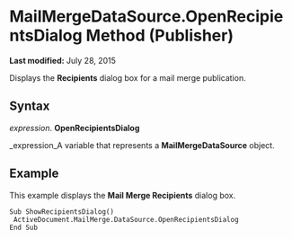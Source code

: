 
# MailMergeDataSource.OpenRecipientsDialog Method (Publisher)

 **Last modified:** July 28, 2015

Displays the  **Recipients** dialog box for a mail merge publication.

## Syntax

 _expression_. **OpenRecipientsDialog**

 _expression_A variable that represents a  **MailMergeDataSource** object.


## Example

This example displays the  **Mail Merge Recipients** dialog box.


```
Sub ShowRecipientsDialog() 
 ActiveDocument.MailMerge.DataSource.OpenRecipientsDialog 
End Sub
```

